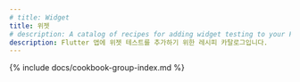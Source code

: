 ```yaml
---
# title: Widget
title: 위젯
# description: A catalog of recipes for adding widget testing to your Flutter app.
description: Flutter 앱에 위젯 테스트를 추가하기 위한 레시피 카탈로그입니다.
---
```


{% include docs/cookbook-group-index.md %}

